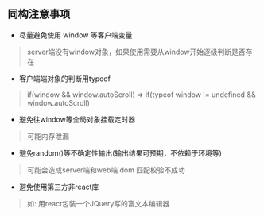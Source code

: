 同构注意事项
---

* 尽量避免使用 window 等客户端变量
> server端没有window对象，如果使用需要从window开始逐级判断是否存在

* 客户端端对象的判断用typeof
> if(window && window.autoScroll) => if(typeof window != undefined && window.autoScroll)

* 避免往window等全局对象挂载定时器
> 可能内存泄漏

* 避免random()等不确定性输出(输出结果可预期，不依赖于环境等)
> 可能会造成server端和web端 dom 匹配校验不成功

* 避免使用第三方非react库
> 如: 用react包装一个JQuery写的富文本编辑器